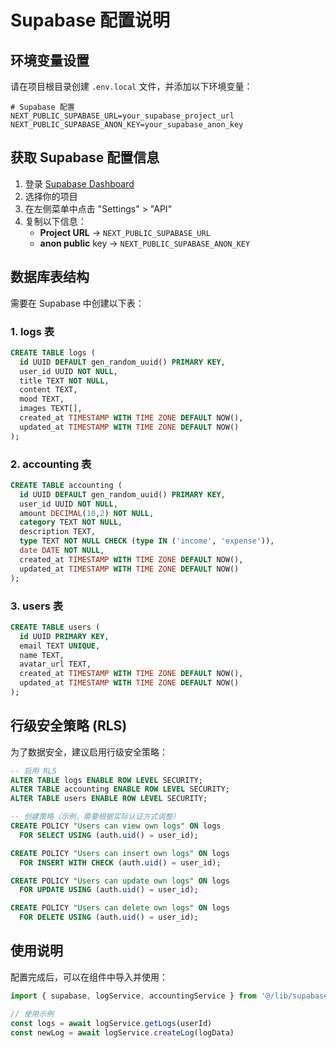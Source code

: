 # Supabase 配置说明

## 环境变量设置

请在项目根目录创建 `.env.local` 文件，并添加以下环境变量：

```env
# Supabase 配置
NEXT_PUBLIC_SUPABASE_URL=your_supabase_project_url
NEXT_PUBLIC_SUPABASE_ANON_KEY=your_supabase_anon_key
```

## 获取 Supabase 配置信息

1. 登录 [Supabase Dashboard](https://supabase.com/dashboard)
2. 选择你的项目
3. 在左侧菜单中点击 "Settings" > "API"
4. 复制以下信息：
   - **Project URL** → `NEXT_PUBLIC_SUPABASE_URL`
   - **anon public** key → `NEXT_PUBLIC_SUPABASE_ANON_KEY`

## 数据库表结构

需要在 Supabase 中创建以下表：

### 1. logs 表
```sql
CREATE TABLE logs (
  id UUID DEFAULT gen_random_uuid() PRIMARY KEY,
  user_id UUID NOT NULL,
  title TEXT NOT NULL,
  content TEXT,
  mood TEXT,
  images TEXT[],
  created_at TIMESTAMP WITH TIME ZONE DEFAULT NOW(),
  updated_at TIMESTAMP WITH TIME ZONE DEFAULT NOW()
);
```

### 2. accounting 表
```sql
CREATE TABLE accounting (
  id UUID DEFAULT gen_random_uuid() PRIMARY KEY,
  user_id UUID NOT NULL,
  amount DECIMAL(10,2) NOT NULL,
  category TEXT NOT NULL,
  description TEXT,
  type TEXT NOT NULL CHECK (type IN ('income', 'expense')),
  date DATE NOT NULL,
  created_at TIMESTAMP WITH TIME ZONE DEFAULT NOW(),
  updated_at TIMESTAMP WITH TIME ZONE DEFAULT NOW()
);
```

### 3. users 表
```sql
CREATE TABLE users (
  id UUID PRIMARY KEY,
  email TEXT UNIQUE,
  name TEXT,
  avatar_url TEXT,
  created_at TIMESTAMP WITH TIME ZONE DEFAULT NOW(),
  updated_at TIMESTAMP WITH TIME ZONE DEFAULT NOW()
);
```

## 行级安全策略 (RLS)

为了数据安全，建议启用行级安全策略：

```sql
-- 启用 RLS
ALTER TABLE logs ENABLE ROW LEVEL SECURITY;
ALTER TABLE accounting ENABLE ROW LEVEL SECURITY;
ALTER TABLE users ENABLE ROW LEVEL SECURITY;

-- 创建策略（示例，需要根据实际认证方式调整）
CREATE POLICY "Users can view own logs" ON logs
  FOR SELECT USING (auth.uid() = user_id);

CREATE POLICY "Users can insert own logs" ON logs
  FOR INSERT WITH CHECK (auth.uid() = user_id);

CREATE POLICY "Users can update own logs" ON logs
  FOR UPDATE USING (auth.uid() = user_id);

CREATE POLICY "Users can delete own logs" ON logs
  FOR DELETE USING (auth.uid() = user_id);
```

## 使用说明

配置完成后，可以在组件中导入并使用：

```javascript
import { supabase, logService, accountingService } from '@/lib/supabase'

// 使用示例
const logs = await logService.getLogs(userId)
const newLog = await logService.createLog(logData)
```
